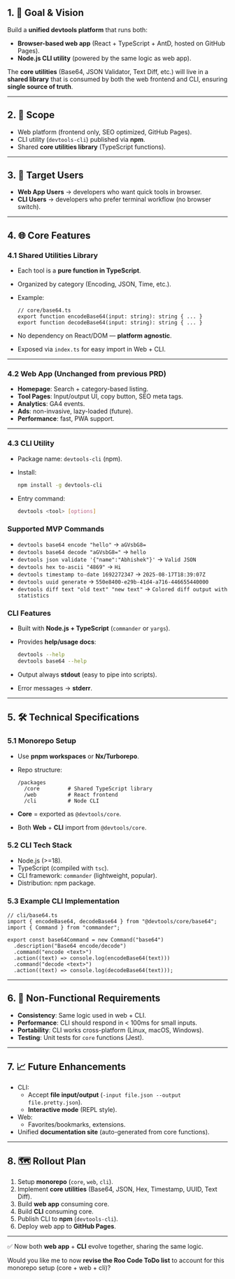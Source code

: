 ## 1. 🎯 Goal & Vision

Build a **unified devtools platform** that runs both:

- **Browser-based web app** (React + TypeScript + AntD, hosted on GitHub Pages).
- **Node.js CLI utility** (powered by the same logic as web app).

The **core utilities** (Base64, JSON Validator, Text Diff, etc.) will live in a **shared library** that is consumed by both the web frontend and CLI, ensuring **single source of truth**.

---

## 2. 📌 Scope

- Web platform (frontend only, SEO optimized, GitHub Pages).
- CLI utility (`devtools-cli`) published via **npm**.
- Shared **core utilities library** (TypeScript functions).

---

## 3. 👤 Target Users

- **Web App Users** → developers who want quick tools in browser.
- **CLI Users** → developers who prefer terminal workflow (no browser switch).

---

## 4. 🌐 Core Features

### 4.1 Shared Utilities Library

- Each tool is a **pure function in TypeScript**.
- Organized by category (Encoding, JSON, Time, etc.).
- Example:
    
    ```tsx
    // core/base64.ts
    export function encodeBase64(input: string): string { ... }
    export function decodeBase64(input: string): string { ... }
    
    ```
    
- No dependency on React/DOM — **platform agnostic**.
- Exposed via `index.ts` for easy import in Web + CLI.

---

### 4.2 Web App (Unchanged from previous PRD)

- **Homepage**: Search + category-based listing.
- **Tool Pages**: Input/output UI, copy button, SEO meta tags.
- **Analytics**: GA4 events.
- **Ads**: non-invasive, lazy-loaded (future).
- **Performance**: fast, PWA support.

---

### 4.3 CLI Utility

- Package name: `devtools-cli` (npm).
- Install:
    
    ```bash
    npm install -g devtools-cli
    
    ```
    
- Entry command:
    
    ```bash
    devtools <tool> [options]
    
    ```
    

### Supported MVP Commands

- `devtools base64 encode "hello"` → `aGVsbG8=`
- `devtools base64 decode "aGVsbG8="` → `hello`
- `devtools json validate '{"name":"Abhishek"}'` → `Valid JSON`
- `devtools hex to-ascii "4869"` → `Hi`
- `devtools timestamp to-date 1692272347` → `2025-08-17T18:39:07Z`
- `devtools uuid generate` → `550e8400-e29b-41d4-a716-446655440000`
- `devtools diff text "old text" "new text"` → `Colored diff output with statistics`

### CLI Features

- Built with **Node.js + TypeScript** (`commander` or `yargs`).
- Provides **help/usage docs**:
    
    ```bash
    devtools --help
    devtools base64 --help
    
    ```
    
- Output always **stdout** (easy to pipe into scripts).
- Error messages → **stderr**.

---

## 5. 🛠️ Technical Specifications

### 5.1 Monorepo Setup

- Use **pnpm workspaces** or **Nx/Turborepo**.
- Repo structure:
    
    ```
    /packages
      /core         # Shared TypeScript library
      /web          # React frontend
      /cli          # Node CLI
    
    ```
    
- **Core** = exported as `@devtools/core`.
- Both **Web** + **CLI** import from `@devtools/core`.

### 5.2 CLI Tech Stack

- Node.js (>=18).
- TypeScript (compiled with `tsc`).
- CLI framework: `commander` (lightweight, popular).
- Distribution: npm package.

### 5.3 Example CLI Implementation

```tsx
// cli/base64.ts
import { encodeBase64, decodeBase64 } from "@devtools/core/base64";
import { Command } from "commander";

export const base64Command = new Command("base64")
  .description("Base64 encode/decode")
  .command("encode <text>")
  .action((text) => console.log(encodeBase64(text)))
  .command("decode <text>")
  .action((text) => console.log(decodeBase64(text)));

```

---

## 6. 🚦 Non-Functional Requirements

- **Consistency**: Same logic used in web + CLI.
- **Performance**: CLI should respond in < 100ms for small inputs.
- **Portability**: CLI works cross-platform (Linux, macOS, Windows).
- **Testing**: Unit tests for `core` functions (Jest).

---

## 7. 📈 Future Enhancements

- CLI:
    - Accept **file input/output** (`-input file.json --output file.pretty.json`).
    - **Interactive mode** (REPL style).
- Web:
    - Favorites/bookmarks, extensions.
- Unified **documentation site** (auto-generated from core functions).

---

## 8. 🗺️ Rollout Plan

1. Setup **monorepo** (`core`, `web`, `cli`).
2. Implement **core utilities** (Base64, JSON, Hex, Timestamp, UUID, Text Diff).
3. Build **web app** consuming core.
4. Build **CLI** consuming core.
5. Publish CLI to **npm** (`devtools-cli`).
6. Deploy web app to **GitHub Pages**.

---

✅ Now both **web app** + **CLI** evolve together, sharing the same logic.

Would you like me to now **revise the Roo Code ToDo list** to account for this monorepo setup (core + web + cli)?